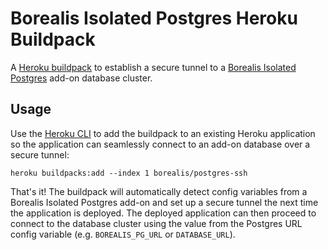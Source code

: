 # Borealis Isolated Postgres Heroku Buildpack

A [Heroku buildpack](https://devcenter.heroku.com/articles/buildpacks) to establish a secure tunnel to a [Borealis Isolated Postgres](https://elements.heroku.com/addons/borealis-pg) add-on database cluster.

## Usage

Use the [Heroku CLI](https://devcenter.heroku.com/articles/heroku-cli) to add the buildpack to an existing Heroku application so the application can seamlessly connect to an add-on database over a secure tunnel:

```shell
heroku buildpacks:add --index 1 borealis/postgres-ssh
```

That's it! The buildpack will automatically detect config variables from a Borealis Isolated Postgres add-on and set up a secure tunnel the next time the application is deployed. The deployed application can then proceed to connect to the database cluster using the value from the Postgres URL config variable (e.g. `BOREALIS_PG_URL` or `DATABASE_URL`).
